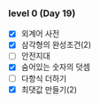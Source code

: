 ### level 0 (Day 19)

- [x] 외계어 사전
- [x] 삼각형의 완성조건(2)
- [ ] 안전지대
- [x] 숨어있는 숫자의 덧셈
- [ ] 다항식 더하기
- [x] 최댓값 만들기(2)
